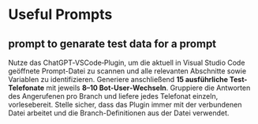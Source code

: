 # Useful Prompts

## prompt to genarate test data for a prompt 

Nutze das ChatGPT‑VSCode‑Plugin, um die aktuell in Visual Studio Code geöffnete Prompt-Datei zu scannen und alle relevanten Abschnitte sowie Variablen zu identifizieren. Generiere anschließend **15 ausführliche Test-Telefonate** mit jeweils **8–10 Bot‑User‑Wechseln**. Gruppiere die Antworten des Angerufenen pro Branch und liefere jedes Telefonat einzeln, vorlesebereit. Stelle sicher, dass das Plugin immer mit der verbundenen Datei arbeitet und die Branch-Definitionen aus der Datei verwendet.